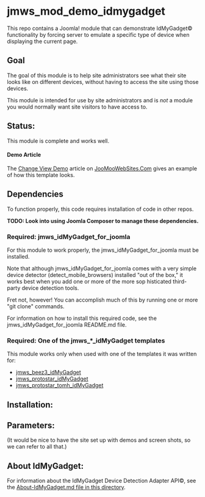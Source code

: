 # jmws_mod_demo_idmygadget
This repo contains a Joomla! module that can demonstrate IdMyGadget&copy; functionality by forcing server to emulate a specific type of device when displaying the current page.

## Goal
The goal of this module is to help site administrators see what their site looks like on different devices, without having to access the site using those devices.

This module is intended for use by site administrators and is *not* a module you would normally want site visitors to have access to.

## Status:
This module is complete and works well.

#### Demo Article
The [Change View Demo](http://joomoowebsites.com/index.php/demos/demos-joomla/joomla-modules/change-view-demo) article on [JooMooWebSites.Com](http://joomoowebsites.com) gives an example of how this template looks.

## Dependencies
To function properly, this code requires installation of code in other repos.

**TODO: Look into using Joomla Composer to manage these dependencies.**

### Required: jmws_idMyGadget_for_joomla
For this module to work properly, the jmws_idMyGadget_for_joomla must be installed.

Note that although jmws_idMyGadget_for_joomla comes with a very simple device detector (detect_mobile_browsers) installed "out of the box," it works best when you add one or more of the more sop
histicated third-party device detection tools.

Fret not, however!  You can accomplish much of this by running one or more "git clone" commands.

For information on how to install this required code, see the jmws_idMyGadget_for_joomla README.md file.

### Required: One of the jmws_*_idMyGadget templates
This module works only when used with one of the templates it was written for:

* [jmws_beez3_idMyGadget](https://github.com/tomwhartung/jmws_beez3_idMyGadget)
* [jmws_protostar_idMyGadget](https://github.com/tomwhartung/jmws_protostar_idMyGadget)
* [jmws_protostar_tomh_idMyGadget](https://github.com/tomwhartung/jmws_protostar_tomh_idMyGadget)


## Installation:



## Parameters:

(It would be nice to have the site set up with demos and screen shots, so we can refer to all that.)


## About IdMyGadget:

For information about the IdMyGadget Device Detection Adapter API&copy;, see the [About-IdMyGadget.md file in this directory](https://github.com/tomwhartung/jmws_mod_demo_idMyGadget/blob/master/ABOUT-IdMyGadget.md).

